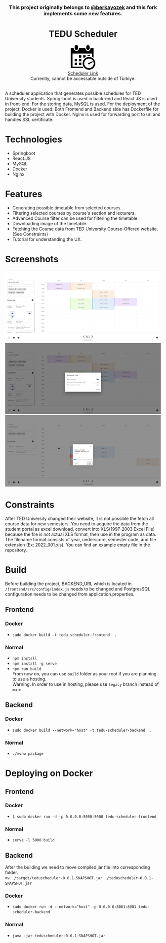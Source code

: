 <div align="center">
    <h3>This project originally belongs to <a href="https://github.com/berkayozek/">@berkayozek</a> and this fork implements some new features.</h3>
</div>
<div align="center">
    <h1>TEDU Scheduler</h1>
    <img src="/front-end/public/logo512.png" alt="Logo" width="80" height="80">
    <br>
    <a href="https://teduscheduler.tk">Scheduler Link</a><br>
    Currently, cannot be accessable outside of Türkiye.
    <br><br>
</div>

A scheduler application that generates possible schedules for TED University students.
Spring-boot is used in back-end and React.JS is used in front-end. 
For the storing data, MySQL is used. 
For the deployment of the project, Docker is used. 
Both Frontend and Backend side has Dockerfile for building the project with Docker.
Nginx is used for forwarding port to url and handles SSL certificate.

# Technologies
- Springboot
- React.JS
- MySQL
- Docker
- Nginx

# Features
- Generating possible timetable from selected courses.
- Filtering selected courses by course's section and lecturers.
- Advanced Course filter can be used for filtering the timetable.
- Downloading image of the timetable.
- Fetching the Course data from TED University Course-Offered website. (See Constraints)
- Tutorial for understanding the UX.

# Screenshots
![Home Page Screenshot](./front-end/public/Screenshot-1.png)
![Advanced Course Filter Screenshot](./front-end/public/Screenshot-2.png)
![Tutorial Screenshot](./front-end/public/Screenshot-3.png)

# Constraints
After TED University changed their website, it is not possible the fetch all course data for new semesters. You need to acquire the data from the student portal as excel download, convert into XLS(1997-2003 Excel File) because the file is not actual XLS format, then use in the program as data. The filename format consists of year, underscore, semester code, and file extension (Ex: 2022_001.xls). You can find an example empty file in the repository.

# Build
Before building the project, BACKEND_URL which is located in `/frontend/src/config/index.js` needs to be changed and PostgresSQL configuration needs to be changed from application.properties.

## Frontend
### Docker
- `sudo docker build -t tedu-scheduler-frontend  .`
### Normal
- `npm install`
- `npm install -g serve`
- `npm run build`
<br>From now on, you can use `build` folder as your root if you are planning to use a hosting.
<br>Warning: In order to use in hosting, please use `legacy` branch instead of `main`.

## Backend
### Docker
- `sudo docker build --network="host" -t tedu-scheduler-backend  .`
### Normal
- `./mvnw package`


# Deploying on Docker
## Frontend
### Docker
- `$ sudo docker run -d -p 0.0.0.0:5000:5000 tedu-scheduler-frontend`
### Normal
- `serve -l 5000 build`

## Backend
After the building we need to move compiled jar file into corresponding folder.
<br />
`mv ./target/teduscheduler-0.0.1-SNAPSHOT.jar ./teduscheduler-0.0.1-SNAPSHOT.jar`

### Docker
- `sudo docker run -d --network="host" -p 0.0.0.0:8081:8081 tedu-scheduler-backend`
### Normal
- `java -jar teduscheduler-0.0.1-SNAPSHOT.jar`
